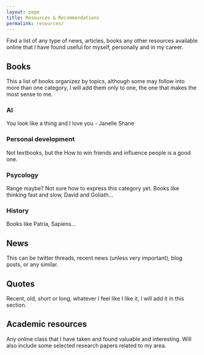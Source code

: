 ```yaml
---
layout: page
title: Resources & Recommendations
permalink: resources/
---
```


<div class="message">
  Find a list of any type of news, articles, books any other resources available online that I have found useful for myself, personally and in my career.
</div>

<div class="message">
    <h2> Books </h2>
</div>

This a list of books organizez by topics, although some may follow into more than one category, I will add them only to one, the one that makes the most sense to me.

### AI 

You look like a thing and I love you - Janelle Shane

### Personal development

Not textbooks, but the How to win friends and influence people is a good one.

### Psycology

Range maybe? Not sure how to express this category yet. Books like thinking fast and slow, David and Goliath...

### History

Books like Patria, Sapiens...

<div class="message">
    <h2> News </h2>
</div>

This can be twitter threads, recent news (unless very important), blog posts, or any similar.


<div class="message">
    <h2> Quotes </h2>
</div>

Recent, old, short or long, whatever I feel like I like it, I will add it in this section.

<div class="message">
    <h2> Academic resources </h2>
</div>

Any online class that I have taken and found valuable and interesting. Will also include some selected research papers related to my area.


